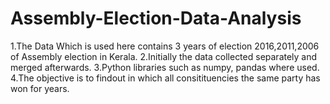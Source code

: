 # Assembly-Election-Data-Analysis
1.The Data Which is used here contains 3 years of election 2016,2011,2006 of Assembly election in Kerala.
2.Initially the data collected separately and merged afterwards.
3.Python libraries such as numpy, pandas where used.
4.The objective is to findout in which all consitituencies the same party has won for years. 
